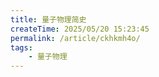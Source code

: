```yaml
---
title: 量子物理简史
createTime: 2025/05/20 15:23:45
permalink: /article/ckhkmh4o/
tags: 
    - 量子物理
---
```

